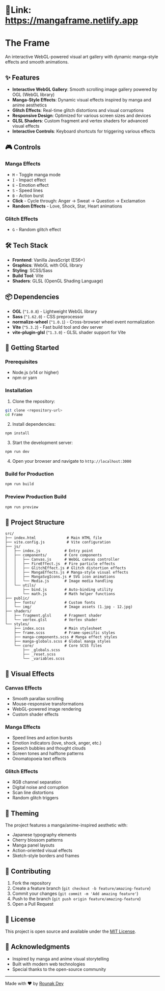# 🔗Link: https://mangaframe.netlify.app

# The Frame

An interactive WebGL-powered visual art gallery with dynamic manga-style effects and smooth animations.

## ✨ Features

- **Interactive WebGL Gallery**: Smooth scrolling image gallery powered by OGL (WebGL library)
- **Manga-Style Effects**: Dynamic visual effects inspired by manga and anime aesthetics
- **Glitch Effects**: Real-time glitch distortions and visual corruptions
- **Responsive Design**: Optimized for various screen sizes and devices
- **GLSL Shaders**: Custom fragment and vertex shaders for advanced visual effects
- **Interactive Controls**: Keyboard shortcuts for triggering various effects

## 🎮 Controls

### Manga Effects
- `M` - Toggle manga mode
- `I` - Impact effect
- `E` - Emotion effect  
- `S` - Speed lines
- `B` - Action burst
- **Click** - Cycle through: Anger → Sweat → Question → Exclamation
- **Random Effects** - Love, Shock, Star, Heart animations

### Glitch Effects
- `G` - Random glitch effect

## 🛠️ Tech Stack

- **Frontend**: Vanilla JavaScript (ES6+)
- **Graphics**: WebGL with OGL library
- **Styling**: SCSS/Sass
- **Build Tool**: Vite
- **Shaders**: GLSL (OpenGL Shading Language)

## 📦 Dependencies

- **OGL** (`^1.0.8`) - Lightweight WebGL library
- **Sass** (`^1.62.0`) - CSS preprocessor
- **normalize-wheel** (`^1.0.1`) - Cross-browser wheel event normalization
- **Vite** (`^5.3.2`) - Fast build tool and dev server
- **vite-plugin-glsl** (`^1.3.0`) - GLSL shader support for Vite

## 🚀 Getting Started

### Prerequisites

- Node.js (v14 or higher)
- npm or yarn

### Installation

1. Clone the repository:
```bash
git clone <repository-url>
cd Frame
```

2. Install dependencies:
```bash
npm install
```

3. Start the development server:
```bash
npm run dev
```

4. Open your browser and navigate to `http://localhost:3000`

### Build for Production

```bash
npm run build
```

### Preview Production Build

```bash
npm run preview
```

## 📁 Project Structure

```
src/
├── index.html              # Main HTML file
├── vite.config.js          # Vite configuration
├── js/
│   ├── index.js           # Entry point
│   ├── components/        # Core components
│   │   ├── Canvas.js      # WebGL canvas controller
│   │   ├── FireEffect.js  # Fire particle effects
│   │   ├── GlitchEffect.js # Glitch distortion effects
│   │   ├── MangaEffects.js # Manga-style visual effects
│   │   ├── MangaSvgIcons.js # SVG icon animations
│   │   └── Media.js       # Image media handling
│   └── utils/
│       ├── bind.js        # Auto-binding utility
│       └── math.js        # Math helper functions
├── public/
│   ├── fonts/             # Custom fonts
│   └── img/               # Image assets (1.jpg - 12.jpg)
├── shaders/
│   ├── fragment.glsl      # Fragment shader
│   └── vertex.glsl        # Vertex shader
└── styles/
    ├── index.scss         # Main stylesheet
    ├── frame.scss         # Frame-specific styles
    ├── manga-components.scss # Manga effect styles
    ├── manga-globals.scss # Global manga styles
    └── core/              # Core SCSS files
        ├── _globals.scss
        ├── _reset.scss
        └── _variables.scss
```

## 🎨 Visual Effects

### Canvas Effects
- Smooth parallax scrolling
- Mouse-responsive transformations
- WebGL-powered image rendering
- Custom shader effects

### Manga Effects
- Speed lines and action bursts
- Emotion indicators (love, shock, anger, etc.)
- Speech bubbles and thought clouds
- Screen tones and halftone patterns
- Onomatopoeia text effects

### Glitch Effects
- RGB channel separation
- Digital noise and corruption
- Scan line distortions
- Random glitch triggers

## 🎌 Theming

The project features a manga/anime-inspired aesthetic with:
- Japanese typography elements
- Cherry blossom patterns
- Manga panel layouts
- Action-oriented visual effects
- Sketch-style borders and frames

## 🤝 Contributing

1. Fork the repository
2. Create a feature branch (`git checkout -b feature/amazing-feature`)
3. Commit your changes (`git commit -m 'Add amazing feature'`)
4. Push to the branch (`git push origin feature/amazing-feature`)
5. Open a Pull Request

## 📝 License

This project is open source and available under the [MIT License](LICENSE).


## 🙏 Acknowledgments

- Inspired by manga and anime visual storytelling
- Built with modern web technologies
- Special thanks to the open-source community

---

Made with ❤️ by [Rounak Dey](https://www.github.com/rounakdey2003)

